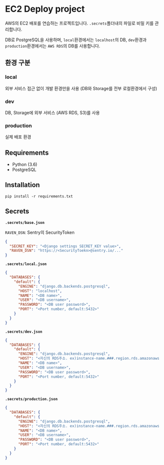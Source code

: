 # EC2 Deploy project

AWS의 EC2 배포를 연습하는 프로젝트입니다.
`.secrets`폴더내의 파일로 비밀 키를 관리합니다.

DB로 PostgreSQL을 사용하며, `local`환경에서는 `localhost`의 DB, `dev`환경과 `production`환경에서는 `AWS RDS`의 DB를 사용합니다.

## 환경 구분

### local

외부 서비스 접근 없이 개발 환경만을 사용 (DB와 Storage를 전부 로컬환경에서 구성)

### dev

DB, Storage에 외부 서비스 (AWS RDS, S3)를 사용

### production

실제 배포 환경

## Requirements

- Python (3.6)
- PostgreSQL

## Installation

```
pip install -r requirements.txt
```

## Secrets

**`.secrets/base.json`**

`RAVEN_DSN`: Sentry의 SecurityToken

```json
{
  "SECRET_KEY": "<Django settings SECRET_KEY value>",
  "RAVEN_DSN": "https://<SecurityToekn>@sentry.io/..."
}
```

**`.secrets/local.json`**

```json
{
  "DATABASES": {
    "default": {
      "ENGINE": "django.db.backends.postgresql",
      "HOST": "localhost",
      "NAME": "<DB name>",
      "USER": "<DB username>",
      "PASSWORD": "<DB user password>",
      "PORT": "<Port number, default:5432>"
    }
  }
}
```

**`.secrets/dev.json`**

```json
{
  "DATABASES": {
    "default": {
      "ENGINE": "django.db.backends.postgresql",
      "HOST": "<자신의 RDS주소. ex)instance-name.###.region.rds.amazonaws.com>",
      "NAME": "<DB name>",
      "USER": "<DB username>",
      "PASSWORD": "<DB user password>",
      "PORT": "<Port number, default:5432>"
    }
  }
}
```

**`.secrets/production.json`**

```json
{
  "DATABASES": {
    "default": {
      "ENGINE": "django.db.backends.postgresql",
      "HOST": "<자신의 RDS주소. ex)instance-name.###.region.rds.amazonaws.com>",
      "NAME": "<DB name>",
      "USER": "<DB username>",
      "PASSWORD": "<DB user password>",
      "PORT": "<Port number, default:5432>"
    }
  }
}
```